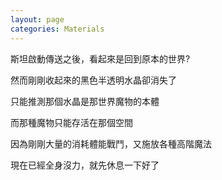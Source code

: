 ```yaml
---
layout: page
categories: Materials
---
```


斯坦啟動傳送之後，看起來是回到原本的世界?  

然而剛剛收起來的黑色半透明水晶卻消失了  

只能推測那個水晶是那世界魔物的本體  

而那種魔物只能存活在那個空間  

因為剛剛大量的消耗體能戰鬥，又施放各種高階魔法  

現在已經全身沒力，就先休息一下好了
